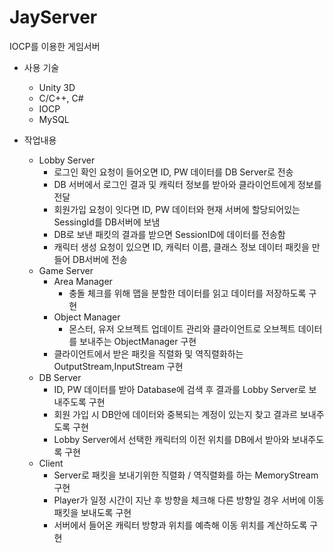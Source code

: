 # JayServer
IOCP를 이용한 게임서버
+ 사용 기술
  + Unity 3D
  + C/C++, C#
  + IOCP
  + MySQL

+ 작업내용
  + Lobby Server
    + 로그인 확인 요청이 들어오면 ID, PW 데이터를 DB Server로 전송
    + DB 서버에서 로그인 결과 및 캐릭터 정보를 받아와 클라이언트에게 정보를 전달
    + 회원가입 요청이 잇다면 ID, PW 데이터와 현재 서버에 할당되어있는 SessingId를 DB서버에 보냄
    + DB로 보낸 패킷의 결과를 받으면 SessionID에 데이터를 전송함
    + 캐릭터 생성 요청이 있으면 ID, 캐릭터 이름, 클래스 정보 데이터 패킷을 만들어 DB서버에 전송
  + Game Server
    + Area Manager
      + 충돌 체크를 위해 맵을 분할한 데이터를 읽고 데이터를 저장하도록 구현
    + Object Manager
      + 몬스터, 유저 오브젝트 업데이트 관리와 클라이언트로 오브젝트 데이터를 보내주는 ObjectManager 구현
    + 클라이언트에서 받은 패킷을 직렬화 및 역직렬화하는 OutputStream,InputStream 구현
  + DB Server
    + ID, PW 데이터를 받아 Database에 검색 후 결과를 Lobby Server로 보내주도록 구현
    + 회원 가입 시 DB안에 데이터와 중복되는 계정이 있는지 찾고 결과르 보내주도록 구현
    + Lobby Server에서 선택한 캐릭터의 이전 위치를 DB에서 받아와 보내주도록 구현
  + Client
    + Server로 패킷을 보내기위한 직렬화 / 역직렬화를 하는 MemoryStream 구현
    + Player가 일정 시간이 지난 후 방향을 체크해 다른 방향일 경우 서버에 이동 패킷을 보내도록 구현
    + 서버에서 들어온 캐릭터 방향과 위치를 예측해 이동 위치를 계산하도록 구현
